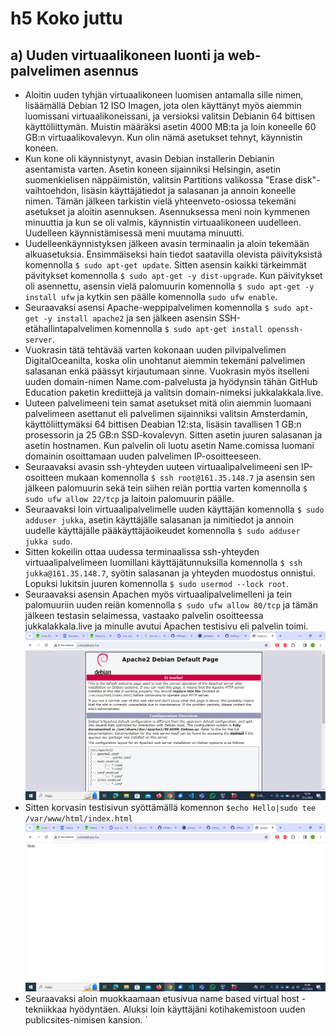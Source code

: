 # h5 Koko juttu
## a) Uuden virtuaalikoneen luonti ja web-palvelimen asennus
- Aloitin uuden tyhjän virtuaalikoneen luomisen antamalla sille nimen, lisäämällä Debian 12 ISO Imagen, jota olen käyttänyt myös aiemmin luomissani virtuaalikoneissani, ja versioksi valitsin
Debianin 64 bittisen käyttöliittymän. Muistin määräksi asetin 4000 MB:ta ja loin koneelle 60 GB:n virtuaalikovalevyn. Kun olin nämä asetukset tehnyt, käynnistin koneen.
- Kun kone oli käynnistynyt, avasin Debian installerin Debianin asentamista varten. Asetin koneen sijainniksi Helsingin, asetin suomenkielisen näppäimistön, valitsin Partitions valikossa
"Erase disk"-vaihtoehdon, lisäsin käyttäjätiedot ja salasanan ja annoin koneelle nimen. Tämän jälkeen tarkistin vielä yhteenveto-osiossa tekemäni asetukset ja aloitin asennuksen. Asennuksessa
meni noin kymmenen minuuttia ja kun se oli valmis, käynnistin virtuaalikoneen uudelleen. Uudelleen käynnistämisessä meni muutama minuutti.
- Uudelleenkäynnistyksen jälkeen avasin terminaalin ja aloin tekemään alkuasetuksia. Ensimmäiseksi hain tiedot saatavilla olevista päivityksistä komennolla
    ```$ sudo apt-get update```.
Sitten asensin kaikki tärkeimmät pävitykset komennolla
    ```$ sudo apt-get -y dist-upgrade```.
Kun päivitykset oli asennettu, asensin vielä palomuurin komennolla
    ```$ sudo apt-get -y install ufw``` ja kytkin sen päälle komennolla
    ```sudo ufw enable```.
- Seuraavaksi asensi Apache-weppipalvelimen komennolla
    ```$ sudo apt-get -y install apache2``` ja sen jälkeen asensin SSH-etähallintapalvelimen komennolla
    ```$ sudo apt-get install openssh-server```.
- Vuokrasin tätä tehtävää varten kokonaan uuden pilvipalvelimen DigitalOceanilta, koska olin unohtanut aiemmin tekemäni palvelimen salasanan enkä päässyt kirjautumaan sinne. Vuokrasin myös itselleni uuden domain-nimen Name.com-palvelusta ja hyödynsin tähän GitHub Education paketin krediittejä ja valitsin domain-nimeksi jukkalakkala.live.
- Uuteen palvelimeeni tein samat asetukset mitä olin aiemmin luomaani palvelimeen asettanut eli palvelimen sijainniksi valitsin Amsterdamin, käyttöliittymäksi 64 bittisen Deabian 12:sta, lisäsin tavallisen 1 GB:n prosessorin ja 25 GB:n SSD-kovalevyn. Sitten asetin juuren salasanan ja asetin hostnamen. Kun palvelin oli luotu asetin Name.comissa luomani domainin osoittamaan uuden palvelimen IP-osoitteeseen.
- Seuraavaksi avasin ssh-yhteyden uuteen virtuaalipalvelimeeni sen IP-osoitteen mukaan komennolla
    ```$ ssh root@161.35.148.7```   ja asensin sen jälkeen palomuurin sekä tein siihen reiän porttia varten komennolla
    ```$ sudo ufw allow 22/tcp``` ja laitoin palomuurin päälle.
- Seuraavaksi loin virtuaalipalvelimelle uuden käyttäjän komennolla
    ```$ sudo adduser jukka```, asetin käyttäjälle salasanan ja nimitiedot ja annoin uudelle käyttäjälle pääkäyttäjäoikeudet komennolla
    ```$ sudo adduser jukka sudo```.
- Sitten kokeilin ottaa uudessa terminaalissa ssh-yhteyden virtuaalipalvelimeen luomillani käyttäjätunnuksilla komennolla
    ```$ ssh jukka@161.35.148.7```, syötin salasanan ja yhteyden muodostus onnistui. Lopuksi lukitsin juuren komennolla
    ```$ sudo usermod --lock root```.
- Seuraavaksi asensin Apachen myös virtuaalipalvelimelleni ja tein palomuuriin uuden reiän komennolla
    ```$ sudo ufw allow 80/tcp``` ja tämän jälkeen testasin selaimessa, vastaako palvelin osoitteessa jukkalakkala.live ja minulle avutui Apachen testisivu eli palvelin toimi.
![Näyttökuva (46).png](https://github.com/JukkaLak/h5Kokojuttu/blob/main/N%C3%A4ytt%C3%B6kuva%20(46).png)
- Sitten korvasin testisivun syöttämällä komennon
    ```$echo Hello|sudo tee /var/www/html/index.html```
![Näyttökuva (47).png](https://github.com/JukkaLak/h5Kokojuttu/blob/main/N%C3%A4ytt%C3%B6kuva%20(47).png)
- Seuraavaksi aloin muokkaamaan etusivua name based virtual host -tekniikkaa hyödyntäen. Aluksi loin käyttäjäni kotihakemistoon uuden publicsites-nimisen kansion.
   `




